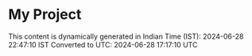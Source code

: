 # My Project

This content is dynamically generated in Indian Time (IST): 2024-06-28 22:47:10 IST
Converted to UTC: 2024-06-28 17:17:10 UTC
